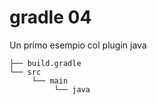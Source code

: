 # gradle 04
Un primo esempio col plugin java
```
├── build.gradle
└── src
     └── main
          └── java
```
